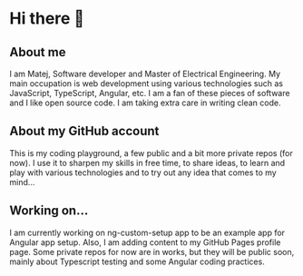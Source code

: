 # Hi there 👋

## About me
I am Matej, Software developer and Master of Electrical Engineering. My main occupation is web development using various technologies such as JavaScript, TypeScript, Angular, etc. I am a fan of these pieces of software and I like open source code. I am taking extra care in writing clean code.

## About my GitHub account
This is my coding playground, a few public and a bit more private repos (for now). I use it to sharpen my skills in free time, to share ideas, to learn and play with various technologies and to try out any idea that comes to my mind...

## Working on...
I am currently working on ng-custom-setup app to be an example app for Angular app setup. Also, I am adding content to my GitHub Pages profile page. Some private repos for now are in works, but they will be public soon, mainly about Typescript testing and some Angular coding practices.

<!--
**matejb6/matejb6** is a ✨ _special_ ✨ repository because its `README.md` (this file) appears on your GitHub profile.

Here are some ideas to get you started:

- 🔭 I’m currently working on ...
- 🌱 I’m currently learning ...
- 👯 I’m looking to collaborate on ...
- 🤔 I’m looking for help with ...
- 💬 Ask me about ...
- 📫 How to reach me: ...
- 😄 Pronouns: ...
- ⚡ Fun fact: ...
-->
